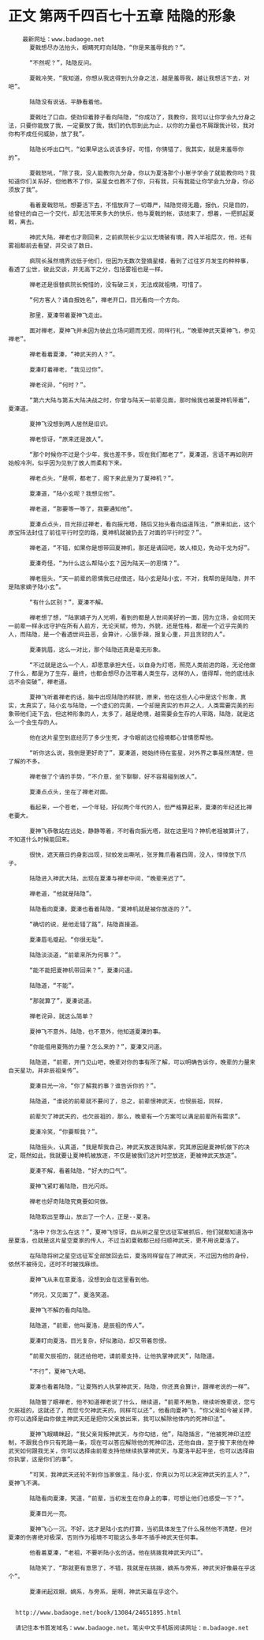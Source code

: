 # 正文 第两千四百七十五章 陆隐的形象
        最新网址：www.badaoge.net
          夏戟想尽办法抬头，眼睛死盯向陆隐，“你是来羞辱我的？”。
      
          “不然呢？”，陆隐反问。
      
          夏戟冷笑，“我知道，你想从我这得到九分身之法，越是羞辱我，越让我想活下去，对吧”。
      
          陆隐没有说话，平静看着他。
      
          夏戟吐了口血，使劲仰着脖子看向陆隐，“你成功了，我教你，我可以让你学会九分身之法，只要你能放了我，一定要放了我，我们的仇怨到此为止，以你的力量也不屑跟我计较，我对你构不成任何威胁，放了我”。
      
          陆隐长呼出口气，“如果早这么说该多好，可惜，你猜错了，我其实，就是来羞辱你的”。
      
          夏戟怒吼，“除了我，没人能教你九分身，你以为夏洛那个小崽子学会了就能教你吗？我知道你们关系好，但他教不了你，采星女也教不了你，只有我，只有我能让你学会九分身，你必须放了我”。
      
          看着夏戟怒吼，想要活下去，不惜放弃了一切尊严，陆隐觉得无趣，报仇，只是目的，给曾经的自己一个交代，却无法带来多大的快乐，他与夏戟的帐，该结束了，想着，一把抓起夏戟，离去。
      
          神武大陆，禅老也才刚回来，之前疯院长少尘以无境破有境，跨入半祖层次，他，还有雾祖都前去看望，并交谈了数日。
      
          疯院长虽然境界远低于他们，但因为无数次登摘星楼，看到了过往岁月发生的种种事，看透了尘世，彼此交谈，并无高下之分，包括雾祖也是一样。
      
          禅老还是很替疯院长惋惜的，没有破三关，无法成就祖境，可惜了。
      
          “何方客人？请自报姓名”，禅老开口，目光看向一个方向。
      
          那里，夏溱带着夏神飞走出。
      
          面对禅老，夏神飞并未因为彼此立场问题而无视，同样行礼，“晚辈神武天夏神飞，参见禅老”。
      
          禅老看着夏溱，“神武天的人？”。
      
          夏溱盯着禅老，“我见过你”。
      
          禅老诧异，“何时？”。
      
          “第六大陆与第五大陆决战之时，你曾与陆天一前辈见面，那时候我也被夏神机带着”，夏溱道。
      
          夏神飞没想到两人居然是旧识。
      
          禅老惊讶，“原来还是故人”。
      
          “那个时候你不过是个少年，我也差不多，现在我们都老了”，夏溱道，言语不再如刚开始般冷冽，似乎因为见到了故人而柔和下来。
      
          禅老点头，“是啊，都老了，阁下来此是为了夏神机？”。
      
          夏溱道，“陆小玄呢？我想见他”。
      
          禅老道，“那要等一等了，我要通知他”。
      
          夏溱点点头，目光掠过禅老，看向振光塔，随后又抬头看向运道阵法，“原来如此，这个原宝阵法封住了前往平行时空的路，夏神机就被扔去了对面的平行时空？”。
      
          禅老道，“不错，如果你是想带回夏神机，那还是请回吧，故人相见，免动干戈为好”。
      
          夏溱奇怪，“为什么这么帮陆小玄？因为陆天一的恩情？”。
      
          禅老摇头，“天一前辈的恩情我已经偿还，陆小玄是陆小玄，不对，我帮的是陆隐，并不是陆家嫡子陆小玄”。
      
          “有什么区别？”，夏溱不解。
      
          禅老想了想，“陆家嫡子为人光明，看到的都是人世间美好的一面，因为立场，会如同天一前辈一样永远守护在所有人前方，无论天赋，修为，外貌，还是性格，都是一个近乎完美的人，而陆隐，是一个看透世间丑恶，会算计，心狠手辣，报复心重，并且贪财的人”。
      
          夏溱挑眉，这么一对比，那个陆隐还真是毫无形象。
      
          “不过就是这么一个人，却愿意承担大任，以自身为灯塔，照亮人类前进的路，无论他做了什么，都是为了生存，最终，也都会想尽办法带着人类生存，这样的人，值得帮，他的底线永远不会突破”，禅老道。
      
          夏神飞听着禅老的话，脑中出现陆隐的样貌，原来，他在这些人心中是这个形象，真实，太真实了，陆小玄与陆隐，一个虚幻的完美，一个却是真实的市井之人，人类需要完美的形象带他们走下去，但这种形象的人，太多了，越是绝境，越需要会生存的人带路，陆隐，就是这么一个会生存的人。
      
          他在这片星空到底经历了多少生死，才令眼前这位祖境都心甘情愿帮他。
      
          “听你这么说，我倒是更好奇了”，夏溱道，她始终待在蛮星，对外界之事虽然清楚，但了解的不多。
      
          禅老做了个请的手势，“不介意，坐下聊聊，好不容易碰到故人”。
      
          夏溱点点头，坐在了禅老对面。
      
          看起来，一个苍老，一个年轻，好似两个年代的人，但严格算起来，夏溱的年纪还比禅老要大。
      
          夏神飞恭敬站在远处，静静等着，不时看向振光塔，就在这里吗？神机老祖被算计了，不知道什么时候能回来。
      
          很快，遮天蔽日的身影出现，狱蛟发出嘶吼，张牙舞爪看着四周，没人，悻悻放下爪子。
      
          陆隐进入神武大陆，出现在夏溱与禅老中间，“晚辈来迟了”。
      
          禅老道，“他就是陆隐”。
      
          陆隐看向夏溱，夏溱也看着陆隐，“夏神机就是被你放逐的？”。
      
          “确切的说，是他走错了路”，陆隐直接道。
      
          夏溱眉毛蹙起，“你很无耻”。
      
          陆隐淡淡道，“前辈来所为何事？”。
      
          “能不能把夏神机带回来？”，夏溱问道。
      
          陆隐道，“不能”。
      
          “那就算了”，夏溱说道。
      
          禅老诧异，就这么简单？
      
          夏神飞不意外，陆隐，也不意外，他知道夏溱的事。
      
          “你能借用夏殇的力量？怎么来的？”，夏溱又问道。
      
          陆隐道，“前辈，开门见山吧，晚辈对你的事有所了解，可以明确告诉你，晚辈的力量来自天星功，并非辰祖亲传”。
      
          夏溱目光一冷，“你了解我的事？谁告诉你的？”。
      
          陆隐道，“谁说的前辈就不要问了，总之，前辈恨神武天，也恨辰祖，同样，
      
          前辈欠了神武天的，也欠辰祖的，那么，晚辈有一个方案可以满足前辈所有需求”。
      
          夏溱冷笑，“你要帮我？”。
      
          陆隐摇头，认真道，“我是帮我自己，神武天放逐我陆家，究其原因是夏神机做下的决定，既然如此，我就要让夏神机被放逐，不仅是被我们这片时空放逐，更被神武天放逐”。
      
          夏溱不解，看着陆隐，“好大的口气”。
      
          夏神飞紧盯着陆隐，目光闪烁。
      
          禅老也好奇陆隐究竟要如何做。
      
          陆隐取出至尊山，放出了一个人，正是--夏洛。
      
          “洛中？你怎么在这？”，夏神飞惊讶，自从树之星空远征军被抓后，他们就都知道洛中是夏洛，也就是这片星空夏家的传人，不过当初夏戟都已经归顺神武天，更不用说夏洛了。
      
          在陆隐将树之星空远征军全部放回去后，夏洛同样留在了神武天，不过因为他的身份，依然不被待见，还时不时被找麻烦。
      
          夏神飞从未在意夏洛，没想到会在这里看到他。
      
          “师兄，又见面了”，夏洛笑道。
      
          夏神飞不解的看向陆隐。
      
          陆隐道，“前辈，他叫夏洛，是辰祖的传人”。
      
          夏溱盯向夏洛，目光复杂，好似激动，却又带着怨恨。
      
          “前辈欠辰祖的，就还给他吧，请前辈支持，让他执掌神武天”，陆隐道。
      
          “不行”，夏神飞大喝。
      
          夏溱也看着陆隐，“让夏殇的人执掌神武天，陆隐，你还真会算计，跟禅老说的一样”。
      
          陆隐瞥了眼禅老，他不知道禅老说了什么，继续道，“前辈不用急，继续听晚辈说，您亏欠辰祖的，这就还了，而您亏欠神武天的，同样可以还”，他看向夏神飞，“你父亲如今被关押，你可以选择是由你做主神武天还是把你父亲放出来，我可以解除他体内的死神印法”。
      
          夏神飞眼睛眯起，“我父亲背叛神武天，与你勾结，他”，陆隐插言，“他被死神印法控制，不跟我合作只有死路一条，现在可以答应解除他的死神印法，还他自由，至于接下来他在神武天如何跟我无关，你可以选择由前辈支持他继续执掌神武天，与夏洛平起平坐，也可以选择由你执掌，这是你们的事”。
      
          “可笑，我神武天还轮不到你当家做主，陆小玄，你真以为可以决定神武天的主人？”，夏神飞不满。
      
          陆隐看向夏溱，笑道，“前辈，当初发生在你身上的事，可想让他们也感受一下？”。
      
          夏溱目光一亮。
      
          夏神飞心一沉，不好，这才是陆小玄的打算，当初具体发生了什么虽然他不清楚，但对夏溱的伤害绝对极深，否则作为祖境不可能这么多年不插手神武天任何事。
      
          他看着夏溱，“老祖，不要听陆小玄的话，他在挑拨我神武天内讧”。
      
          陆隐笑了，“那就更有意思了，不错，我就是在挑拨，嫡系与旁系，神武天好像最在乎这个”。
      
          夏溱闭起双眼，嫡系，与旁系，是啊，神武天最在乎这个。
      
      
      http://www.badaoge.net/book/13084/24651895.html
      
      请记住本书首发域名：www.badaoge.net。笔尖中文手机版阅读网址：m.badaoge.net